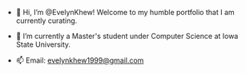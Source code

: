 - 👋 Hi, I’m @EvelynKhew! Welcome to my humble portfolio that I am currently curating. 
<!-- - 👀 I’m interested in ... -->
- 🌱 I’m currently a Master's student under Computer Science at Iowa State University.
<!-- - 💞️ I’m looking to collaborate on ... -->
- 📫 Email: evelynkhew1999@gmail.com

<!---
EvelynKhew/EvelynKhew is a ✨ special ✨ repository because its `README.md` (this file) appears on your GitHub profile.
You can click the Preview link to take a look at your changes.
--->
